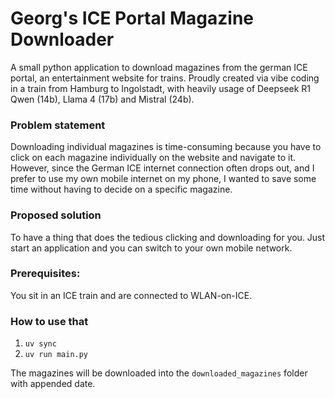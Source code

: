# Georg's ICE Portal Magazine Downloader

A small python application to download magazines from the german ICE portal, an entertainment website for trains. Proudly created via vibe coding in a train from Hamburg to Ingolstadt, with heavily usage of Deepseek R1 Qwen (14b), Llama 4 (17b) and Mistral (24b).

### Problem statement 
Downloading individual magazines is time-consuming because you have to click on each magazine individually on the website and navigate to it. However, since the German ICE internet connection often drops out, and I prefer to use my own mobile internet on my phone, I wanted to save some time without having to decide on a specific magazine.

### Proposed solution
To have a thing that does the tedious clicking and downloading for you. Just start an application and you can switch to your own mobile network.

### Prerequisites: 
You sit in an ICE train and are connected to WLAN-on-ICE.

### How to use that

1. `uv sync`
2. `uv run main.py`

The magazines will be downloaded into the `downloaded_magazines` folder with appended date.